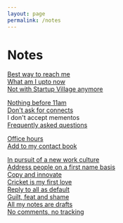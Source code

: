 ```yaml
--- 
layout: page
permalink: /notes
---
```


# Notes


[Best way to reach me](https://www.sijokuruvilla.in/reachme) <br>
[What am I upto now](https://www.sijokuruvilla.in/now) <br>
[Not with Startup Village anymore](https://www.sijokuruvilla.in/notceo) <br>

[Nothing before 11am](https://www.sijokuruvilla.in/11am) <br>
[Don't ask for connects](https://www.sijokuruvilla.in/connects)<br>
I don't accept mementos<br>
[Frequently asked questions](https://www.sijokuruvilla.in/faq) <br>


[Office hours](https://www.sijokuruvilla.in/officehours) <br>
[Add to my contact book](https://www.sijokuruvilla.in/contact) <br>

[In pursuit of a new work culture](https://www.sijokuruvilla.in/work) <br>
[Address people on a first name basis](https://www.sijokuruvilla.in/firstnames) <br>
[Copy and innovate](https://www.sijokuruvilla.in/copy) <br>
[Cricket is my first love](https://www.sijokuruvilla.in/cricket) <br>
[Reply to all as default](https://www.sijokuruvilla.in/replytoall) <br>
[Guilt, feat and shame](https://www.sijokuruvilla.in/guilt) <br>
[All my notes are drafts](https://www.sijokuruvilla.in/drafts) <br>
[No comments, no tracking](https://www.sijokuruvilla.in/nocomments) <br>


